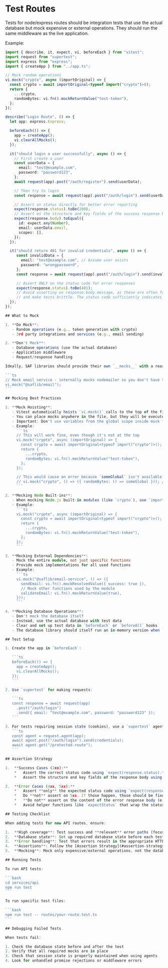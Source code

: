 # Test Routes

Tests for node/express routes should be integration tests that use the actual database but mock expensive or external operations. They should run the same middleware as the live application.

Example:

````ts
import { describe, it, expect, vi, beforeEach } from "vitest";
import request from "supertest";
import express from "express";
import { createApp } from "../app.ts";

// Mock random operations
vi.mock("crypto", async (importOriginal) => {
  const crypto = await importOriginal<typeof import("crypto")>();
  return {
    ...crypto,
    randomBytes: vi.fn().mockReturnValue("test-token"),
  };
});

describe("Login Route", () => {
  let app: express.Express;

  beforeEach(() => {
    app = createApp();
    vi.clearAllMocks();
  });

  it("should login a user successfully", async () => {
    // First create a user
    const userData = {
      email: "test@example.com",
      password: "password123",
    };
    await request(app).post("/auth/register").send(userData);

    // Then try to login
    const response = await request(app).post("/auth/login").send(userData);

    // Assert on status directly for better error reporting
    expect(response.status).toBe(200);
    // Assert on the structure and key fields of the success response body
    expect(response.body).toEqual({
      id: expect.any(Number),
      email: userData.email,
      scopes: [],
    });
  });

  it("should return 401 for invalid credentials", async () => {
     const invalidData = {
       email: "test@example.com", // Assume user exists
       password: "wrongpassword",
     };
     const response = await request(app).post("/auth/login").send(invalidData);

     // Assert ONLY on the status code for error responses
     expect(response.status).toBe(401);
     // Avoid asserting on response.body.message, as these are often for debugging
     // and make tests brittle. The status code sufficiently indicates the error type.
  });
});

## What to Mock

1. **Do Mock**:
   - Random operations (e.g., token generation with crypto)
   - 3rd party integrations and services (e.g., email sending)

2. **Don't Mock**:
   - Database operations (use the actual database)
   - Application middleware
   - Request/response handling

Ideally, SAF libraries should provide their own `__mocks__` with a reasonable default so dependent services can easily mock them in tests:

```ts
// Mock email service - internally mocks nodemailer so you don't have to.
vi.mock("@saflib/email");
```

## Mocking Best Practices

1. **Mock Hoisting**:
   - Vitest automatically hoists `vi.mock()` calls to the top of the file
   - You can place mocks anywhere in the file, but they will be executed first
   - Important: Don't use variables from the global scope inside mock functions, as they won't exist yet due to hoisting
   - Example:
     ```ts
     // This will work fine, even though it's not at the top
     vi.mock("crypto", async (importOriginal) => {
       const crypto = await importOriginal<typeof import("crypto")>();
       return {
         ...crypto,
         randomBytes: vi.fn().mockReturnValue("test-token"),
       };
     });

     // This would cause an error because `someGlobal` isn't available during hoisting
     // vi.mock("crypto", () => ({ randomBytes: () => someGlobal })); // Don't do this!
     ```

2. **Mocking Node Built-ins**:
   - When mocking Node.js built-in modules (like `crypto`), use `importOriginal` to preserve other functionality
   - Example:
     ```ts
     vi.mock("crypto", async (importOriginal) => {
       const crypto = await importOriginal<typeof import("crypto")>();
       return {
         ...crypto,
         randomBytes: vi.fn().mockReturnValue("test-token"),
       };
     });
     ```

3. **Mocking External Dependencies**:
   - Mock the entire module, not just specific functions
   - Provide mock implementations for all used functions
   - Example:
     ```ts
     vi.mock("@saflib/email-service", () => ({
       sendEmail: vi.fn().mockResolvedValue({ success: true }),
       // Mock other functions used by the module
       validateEmail: vi.fn().mockReturnValue(true),
     }));
     ```

4. **Mocking Database Operations**:
   - Don't mock the database itself
   - Instead, use the actual database with test data
   - Clear and set up test data in `beforeEach` or `beforeAll` hooks
   - The database library should itself run an in-memory version when `NODE_ENV` is `"test"`.

## Test Setup

1. Create the app in `beforeEach`:

   ```ts
   beforeEach(() => {
     app = createApp();
     vi.clearAllMocks();
   });
   ```

2. Use `supertest` for making requests:

   ```ts
   const response = await request(app)
     .post("/auth/login")
     .send({ email: "test@example.com", password: "password123" });
   ```

3. For tests requiring session state (cookies), use a `supertest` agent:
   ```ts
   const agent = request.agent(app);
   await agent.post("/auth/login").send(credentials);
   await agent.get("/protected-route");
   ```

## Assertion Strategy

1.  **Success Cases (2xx):**
    *   Assert the correct status code using `expect(response.status).toBe(200)` (or 201, etc.).
    *   Assert the structure and key fields of the response body using `expect(response.body).toEqual(...)` or `expect(response.body).toMatchObject(...)`. Focus on identifiers, important data fields, and presence/absence of expected properties. Avoid asserting on fields that might change frequently or are not critical to the API contract (e.g., `updatedAt` timestamps unless essential).

2.  **Error Cases (4xx, 5xx):**
    *   Assert **only** the expected status code using `expect(response.status).toBe(400)` (or 401, 403, 404, 409, etc.).
    *   Do **not** assert on 5xx. If those happen, those should be fixed, not tested for.
    *   **Do not** assert on the content of the error response body (e.g., `response.body.message`). These messages are primarily for debugging and can change, making tests unnecessarily brittle. The HTTP status code is the contractual way to signal the type of error in an API.
    *   Avoid helper functions like `expectStatus` that wrap the status check, as they can obscure the exact line where a test failure occurs in test runner output. Direct status checks provide clearer stack traces.

## Testing Checklist

When adding tests for new API routes, ensure:

1.  **High coverage**: Test success and **relevant** error paths (focus on distinct error conditions signaled by status codes).
2.  **Database state**: Set up required database state before each test.
3.  **Error handling**: Test that errors result in the appropriate HTTP status codes.
4.  **Assertions**: Follow the [Assertion Strategy](#assertion-strategy) - check body structure for success, only status code for errors.
5.  **Mocking**: Mock only expensive/external operations, not the database.

## Running Tests

To run API tests:

```bash
cd services/api
npm run test
```

To run specific test files:

```bash
npm run test -- routes/your-route.test.ts
```

## Debugging Failed Tests

When tests fail:

1. Check the database state before and after the test
2. Verify that all required mocks are in place
3. Check that session state is properly maintained when using agents
4. Look for unhandled promise rejections or middleware errors
````
